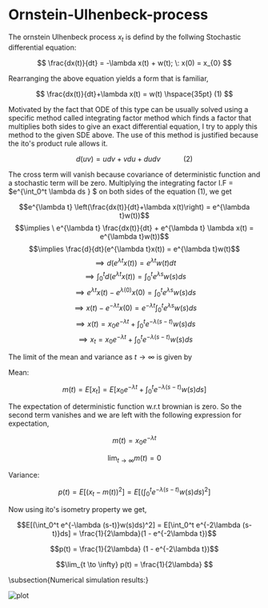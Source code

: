 # Ornstein-Ulhenbeck-process

The ornstein Ulhenbeck process $x_{t}$ is defind by the follwing Stochastic differential equation:

$$ \frac{dx(t)}{dt} = -\lambda x(t) + w(t); \:  x(0) = x_{0} $$

Rearranging the above equation yields a form that is familiar, 

$$ \frac{dx(t)}{dt}+\lambda x(t) =  w(t) \hspace{35pt}  (1) $$  

Motivated by the fact that ODE of this type can be usually solved using a specific method called integrating factor method which finds a factor that multiplies both sides to give an exact differential equation, I try to apply this method to the given SDE above. The use of this method is justified because the ito's product rule allows it. 

$$ d(uv) = udv + vdu + dudv \hspace{35pt}  (2) $$

The cross term will vanish because covariance of deterministic function and a stochastic term will be zero.
Multiplying the integrating factor I.F = $e^{\int_0^t \lambda ds } $ on both sides of the equation (1), we get 

$$e^{\lambda t} \left(\frac{dx(t)}{dt}+\lambda x(t)\right) =  e^{\lambda t}w(t))$$
$$\implies \ e^{\lambda t} \frac{dx(t)}{dt} + e^{\lambda t} \lambda x(t) =  e^{\lambda t}w(t))$$
$$\implies \frac{d}{dt}(e^{\lambda t}x(t)) = e^{\lambda t}w(t)$$
$$\implies d(e^{\lambda t}x(t)) = e^{\lambda t}w(t)dt $$
$$\implies \int_0^t d(e^{\lambda t}x(t)) = \int_0^t e^{\lambda s}w(s)ds $$
$$\implies e^{\lambda t}x(t) - e^{\lambda (0)}x(0) = \int_0^t e^{\lambda s}w(s)ds $$
$$\implies x(t) - e^{-\lambda t}x(0) = e^{-\lambda t}\int_0^t e^{\lambda s}w(s)ds $$
$$\implies x(t) = x_{0}e^{-\lambda t} + \int_0^t e^{-\lambda (s-t)}w(s)ds $$
$$\implies x_{t} = x_{0}e^{-\lambda t} + \int_0^t e^{-\lambda (s-t)}w(s)ds $$

The limit of the mean and variance as $t \to \infty$ is given by

Mean:

$$ m(t) = E[x_{t}] = E[x_{0}e^{-\lambda t} + \int_0^t e^{-\lambda (s-t)}w(s)ds]$$

The expectation of deterministic function w.r.t brownian is zero. So the second term vanishes and we are left with the following expression for expectation, 

$$ m(t) = x_{0}e^{-\lambda t} $$

$$\lim_{t \to \infty} m(t) = 0 $$

Variance:

$$ p(t) = E[(x_{t}-m(t))^2] = E[(\int_0^t e^{-\lambda (s-t)}w(s)ds)^2]$$

Now using ito's isometry property we get,

$$E[(\int_0^t e^{-\lambda (s-t)}w(s)ds)^2] = E[\int_0^t e^{-2\lambda (s-t)}ds] =  \frac{1}{2\lambda}(1 - e^{-2\lambda t})$$

$$p(t) = \frac{1}{2\lambda} (1 - e^{-2\lambda t})$$

$$\lim_{t \to \infty} p(t) = \frac{1}{2\lambda} $$

\subsection{Numerical simulation results:}

![plot]([https://github.com/[Viv2897]/[Ornstein-Ulhenbeck-process]/blob/[branch]/image.jpg?raw=true]https://github.com/Viv2897/Ornstein-Ulhenbeck-process/blob/main/numerical%20solution.png)


